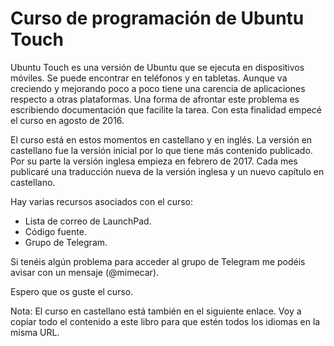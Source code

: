 # Curso de programación de Ubuntu Touch
Ubuntu Touch es una versión de Ubuntu que se ejecuta en dispositivos móviles. Se puede encontrar en teléfonos y en tabletas. Aunque va creciendo y mejorando poco a poco tiene una carencia de aplicaciones respecto a otras plataformas. Una forma de afrontar este problema es escribiendo documentación que facilite la tarea. Con esta finalidad empecé el curso en agosto de 2016.

El curso está en estos momentos en castellano y en inglés. La versión en castellano fue la versión inicial por lo que tiene más contenido publicado. Por su parte la versión inglesa empieza en febrero de 2017. Cada mes publicaré una traducción nueva de la versión inglesa y un nuevo capítulo en castellano.

Hay varias recursos asociados con el curso:
- Lista de correo de LaunchPad.
- Código fuente.
- Grupo de Telegram.

Si tenéis algún problema para acceder al grupo de Telegram me podéis avisar con un mensaje (@mimecar).

Espero que os guste el curso.

Nota: El curso en castellano está también en el siguiente enlace. Voy a copiar todo el contenido a este libro para que estén todos los idiomas en la misma URL.
